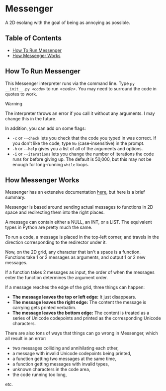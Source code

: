 # Messenger
A 2D esolang with the goal of being as annoying as possible.

## Table of Contents
* [How To Run Messenger](#how-to-run-messenger)
* [How Messenger Works](#how-messenger-works)

## How To Run Messenger
This Messenger interpreter runs via the command line. Type <code>py \_\_init\_\_.py <i>&lt;code&gt;</i></code> to run *\<code\>*. You may need to surround the code in quotes to work.

>[!WARNING]
>The interpreter throws an error if you call it without any arguments. I may change this in the future.

In addition, you can add on some flags:
* `-c` or `--check` lets you check that the code you typed in was correct. If you don't like the code, type `No` (case-insensitive) in the prompt.
* `-h` or `--help` gives you a list of all of the arguments and options.
* `-i` or `--iterations` lets you change the number of iterations the code runs for before giving up. The default is 50,000, but this may not be enough for long-running `while` loops.

## How Messenger Works
Messenger has an extensive documentation [here](https://esolangs.org/wiki/Messenger), but here is a brief summary.

Messenger is based around sending actual messages to functions in 2D space and redirecting them into the right places.

A message can contain either a NULL, an INT, or a LIST. The equivalent types in Python are pretty much the same.

To run a code, a message is placed in the top-left corner, and travels in the direction corresponding to the redirector under it.

Now, on the 2D grid, any character that isn't a space is a function. Functions take 1 or 2 messages as arguments, and output 1 or 2 new messages.

If a function takes 2 messages as input, the order of when the messages enter the function determines the argument order.

If a message reaches the edge of the grid, three things can happen:
* **The message leaves the top or left edge:** It just disappears.
* **The message leaves the right edge:** The content the message is carrying gets printed verbatim.
* **The message leaves the bottom edge:** The content is treated as a series of Unicode codepoints and printed as the corresponding Unicode characters.

There are also tons of ways that things can go wrong in Messenger, which all result in an error:
* two messages colliding and annihilating each other,
* a message with invalid Unicode codepoints being printed,
* a function getting two messages at the same time,
* a function getting messages with invalid types,
* unknown characters in the code area,
* the code running too long,

etc.
